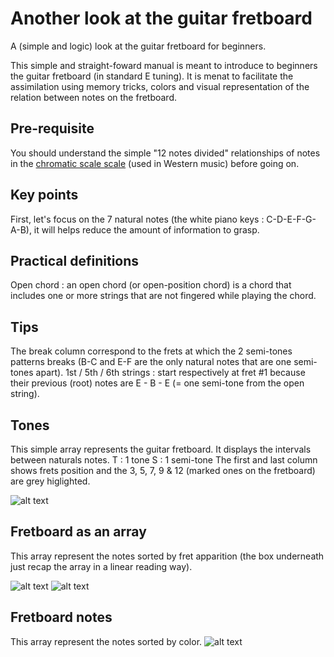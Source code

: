 # Another look at the guitar fretboard
A (simple and logic) look at the guitar fretboard for beginners.

This simple and straight-foward manual is meant to introduce to beginners the guitar fretboard (in standard E tuning).
It is menat to facilitate the assimilation using memory tricks, colors and visual representation of the relation between notes on the fretboard.

## Pre-requisite
You should understand the simple "12 notes divided" relationships of notes in the [chromatic scale scale](https://en.wikipedia.org/wiki/Chromatic_scale) (used in Western music) before going on.

## Key points
First, let's focus on the 7 natural notes (the white piano keys : C-D-E-F-G-A-B), it will helps reduce the amount of information to grasp.

## Practical definitions
Open chord : an open chord (or open-position chord) is a chord that includes one or more strings that are not fingered while playing the chord.

## Tips
The break column correspond to the frets at which the 2 semi-tones patterns breaks (B-C and E-F are the only natural notes that are one semi-tones apart).
1st / 5th / 6th strings : start respectively at fret #1 because their previous (root) notes are E - B - E (= one semi-tone from the open string).

## Tones
This simple array represents the guitar fretboard. 
It displays the intervals between naturals notes.
T : 1 tone
S : 1 semi-tone
The first and last column shows frets position and the 3, 5, 7, 9 & 12 (marked ones on the fretboard) are grey higlighted.

![alt text](https://github.com/samsepi0lr/another-look-guitar-fretboard/blob/main/img/tones.jpg)

## Fretboard as an array
This array represent the notes sorted by fret apparition (the box underneath just recap the array in a linear reading way).

![alt text](https://github.com/samsepi0lr/another-look-guitar-fretboard/blob/main/img/array.jpg)
![alt text](https://github.com/samsepi0lr/another-look-guitar-fretboard/blob/main/img/infos.jpg)

## Fretboard notes
This array represent the notes sorted by color.
![alt text](https://github.com/samsepi0lr/another-look-guitar-fretboard/blob/main/img/notes.jpg)
